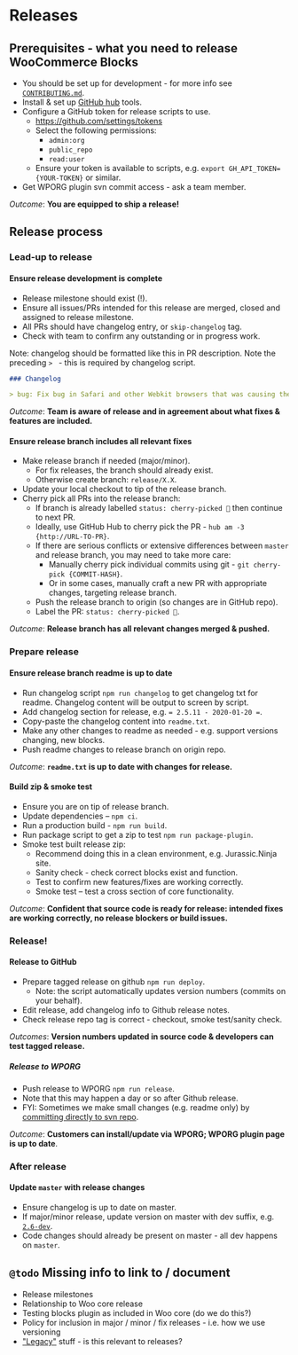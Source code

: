 # Releases

## Prerequisites - what you need to release WooCommerce Blocks
- You should be set up for development - for more info see [`CONTRIBUTING.md`](CONTRIBUTING.md).
- Install & set up [GitHub hub](https://hub.github.com) tools.
- Configure a GitHub token for release scripts to use.
  - https://github.com/settings/tokens
  - Select the following permissions: 
    - `admin:org`
    - `public_repo`
    - `read:user`
  - Ensure your token is available to scripts, e.g. `export GH_API_TOKEN={YOUR-TOKEN}` or similar.
- Get WPORG plugin svn commit access - ask a team member.

_Outcome_: __You are equipped to ship a release!__

## Release process
### Lead-up to release
#### Ensure release development is complete
- Release milestone should exist (!).
- Ensure all issues/PRs intended for this release are merged, closed and assigned to release milestone.
- All PRs should have changelog entry, or `skip-changelog` tag.
- Check with team to confirm any outstanding or in progress work.

Note: changelog should be formatted like this in PR description. Note the preceding `> ` - this is required by changelog script.

```md
### Changelog

> bug: Fix bug in Safari and other Webkit browsers that was causing the All Products block to show 0 results when resetting the sort value.
```

_Outcome_: __Team is aware of release and in agreement about what fixes & features are included.__

#### Ensure release branch includes all relevant fixes
- Make release branch if needed (major/minor).
  - For fix releases, the branch should already exist.
  - Otherwise create branch: `release/X.X`.
- Update your local checkout to tip of the release branch.
- Cherry pick all PRs into the release branch:
  - If branch is already labelled `status: cherry-picked 🍒` then continue to next PR.
  - Ideally, use GitHub Hub to cherry pick the PR - `hub am -3 {http://URL-TO-PR}`. 
  - If there are serious conflicts or extensive differences between `master` and release branch, you may need to take more care:
    - Manually cherry pick individual commits using git - `git cherry-pick {COMMIT-HASH}`.
    - Or in some cases, manually craft a new PR with appropriate changes, targeting release branch.
  - Push the release branch to origin (so changes are in GitHub repo).
  - Label the PR: `status: cherry-picked 🍒`.

_Outcome_: __Release branch has all relevant changes merged & pushed.__

### Prepare release
#### Ensure release branch readme is up to date
- Run changelog script `npm run changelog` to get changelog txt for readme. Changelog content will be output to screen by script.
- Add changelog section for release, e.g. `= 2.5.11 - 2020-01-20 =`.
- Copy-paste the changelog content into `readme.txt`.
- Make any other changes to readme as needed - e.g. support versions changing, new blocks. 
- Push readme changes to release branch on origin repo.

_Outcome_: __`readme.txt` is up to date with changes for release.__

#### Build zip & smoke test
- Ensure you are on tip of release branch.
- Update dependencies – `npm ci`.
- Run a production build - `npm run build`.
- Run package script to get a zip to test `npm run package-plugin`.
- Smoke test built release zip:
  - Recommend doing this in a clean environment, e.g. Jurassic.Ninja site.
  - Sanity check - check correct blocks exist and function.
  - Test to confirm new features/fixes are working correctly.
  - Smoke test – test a cross section of core functionality.

_Outcome_: __Confident that source code is ready for release: intended fixes are working correctly, no release blockers or build issues.__

### Release!
#### Release to GitHub
- Prepare tagged release on github `npm run deploy`. 
  - Note: the script automatically updates version numbers (commits on your behalf).
- Edit release, add changelog info to Github release notes.
- Check release repo tag is correct - checkout, smoke test/sanity check.

_Outcomes_: __Version numbers updated in source code & developers can test tagged release.__

##### Release to WPORG
- Push release to WPORG `npm run release`.
- Note that this may happen a day or so after Github release.
- FYI: Sometimes we make small changes (e.g. readme only) by [committing directly to svn repo](https://developer.wordpress.org/plugins/wordpress-org/how-to-use-subversion/#editing-existing-files).

_Outcome_: __Customers can install/update via WPORG; WPORG plugin page is up to date__.

### After release
#### Update `master` with release changes
- Ensure changelog is up to date on master.
- If major/minor release, update version on master with dev suffix, e.g. [`2.6-dev`](https://github.com/woocommerce/woocommerce-gutenberg-products-block/commit/e27f053e7be0bf7c1d376f5bdb9d9999190ce158).
- Code changes should already be present on master - all dev happens on `master`.


## `@todo` Missing info to link to / document
- Release milestones
- Relationship to Woo core release
- Testing blocks plugin as included in Woo core (do we do this?)
- Policy for inclusion in major / minor / fix releases - i.e. how we use versioning 
- ["Legacy"](https://github.com/woocommerce/woocommerce-gutenberg-products-block/blob/add/release-process/assets/js/legacy/README.md) stuff - is this relevant to releases?
